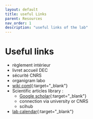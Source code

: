 ```yaml
---
layout: default
title: useful Links
parent: Resources
nav_order: 1
description: "useful links of the lab"
---
```


# Useful links

- règlement intérieur
- livret accueil DEC
- sécurité CNRS
- organigram labo
- [wiki coml](https://wiki.cognitive-ml.fr/){:target="_blank"}
- Scientific articles library :
    - [Google scholar](https://scholar.google.com/){:target="_blank"}
    - connection via university or CNRS
    - scihub
- [lab calendar](https://calendar.google.com/calendar/embed?src=vsvnk7q30d9h9lj866g25m98ok%40group.calendar.google.com&ctz=Europe%2FParis){:target="_blank"}